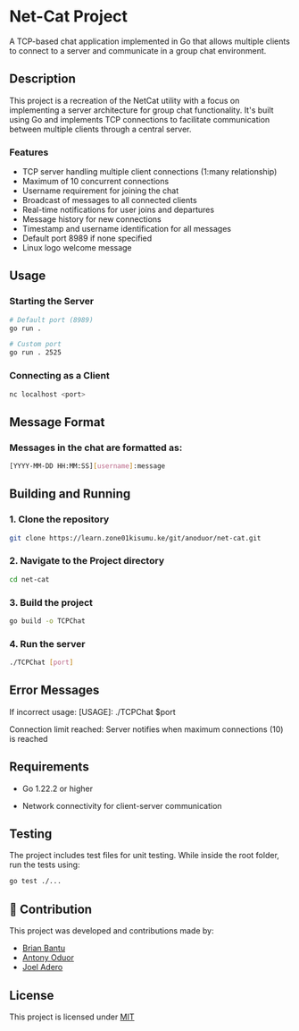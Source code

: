 # Net-Cat Project

A TCP-based chat application implemented in Go that allows multiple clients to connect to a server and communicate in a group chat environment.


## Description

This project is a recreation of the NetCat utility with a focus on implementing a server architecture for group chat functionality. It's built using Go and implements TCP connections to facilitate communication between multiple clients through a central server.

### Features

- TCP server handling multiple client connections (1:many relationship)
- Maximum of 10 concurrent connections
- Username requirement for joining the chat
- Broadcast of messages to all connected clients
- Real-time notifications for user joins and departures
- Message history for new connections
- Timestamp and username identification for all messages
- Default port 8989 if none specified
- Linux logo welcome message

## Usage

### Starting the Server

```bash
# Default port (8989)
go run .

# Custom port
go run . 2525
```

### Connecting as a Client

```bash
nc localhost <port>
```

## Message Format

### Messages in the chat are formatted as:

```bash
[YYYY-MM-DD HH:MM:SS][username]:message
```

## Building and Running

### 1. Clone the repository

```bash
git clone https://learn.zone01kisumu.ke/git/anoduor/net-cat.git
```

### 2. Navigate to the Project directory

```bash
cd net-cat
```

### 3. Build the project

```bash
go build -o TCPChat
```

### 4. Run the server

```bash
./TCPChat [port]
```

## Error Messages

If incorrect usage: [USAGE]: ./TCPChat $port

Connection limit reached: Server notifies when maximum connections (10) is reached

## Requirements

- Go 1.22.2 or higher

- Network connectivity for client-server communication

## Testing

The project includes test files for unit testing. While inside the root folder, run the tests using:

```bash
go test ./...
```

## 🤝 Contribution

This project was developed and contributions made by:

- [Brian Bantu](https://github.com/Bantu-art)
- [Antony Oduor](https://github.com/oduortoni)
- [Joel Adero](https://github.com/Murzuqisah)

## License

This project is licensed under [MIT](https://learn.zone01kisumu.ke/git/anoduor/net-cat/src/branch/master/LICENSE)